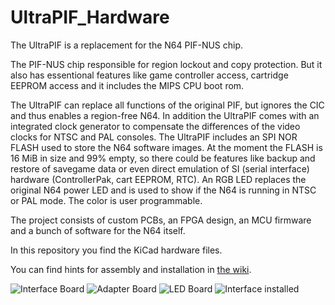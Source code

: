 # UltraPIF_Hardware
The UltraPIF is a replacement for the N64 PIF-NUS chip.

The PIF-NUS chip responsible for region lockout and copy protection. But it also has essentional features like game controller access, cartridge EEPROM access and it includes the MIPS CPU boot rom.

The UltraPIF can replace all functions of the original PIF, but ignores the CIC and thus enables a region-free N64. In addition the UltraPIF comes with an integrated clock generator to compensate the differences of the video clocks for NTSC and PAL consoles. The UltraPIF includes an SPI NOR FLASH used to store the N64 software images. At the moment the FLASH is 16 MiB in size and 99% empty, so there could be features like backup and restore of savegame data or even direct emulation of SI (serial interface) hardware (ControllerPak, cart EEPROM, RTC). An RGB LED replaces the original N64 power LED and is used to show if the N64 is running in NTSC or PAL mode. The color is user programmable.

The project consists of custom PCBs, an FPGA design, an MCU firmware and a bunch of software for the N64 itself.

In this repository you find the KiCad hardware files.

You can find hints for assembly and installation in [the wiki](https://github.com/jago85/UltraPIF_Hardware/wiki).

![Interface Board](https://github.com/jago85/UltraPIF_Hardware/wiki/images/interface_top.jpg)
![Adapter Board](https://github.com/jago85/UltraPIF_Hardware/wiki/images/adapter_board.jpg)
![LED Board](https://github.com/jago85/UltraPIF_Hardware/wiki/images/led_board.jpg)
![Interface installed](https://github.com/jago85/UltraPIF_Hardware/wiki/images/interface_installed.jpg)
